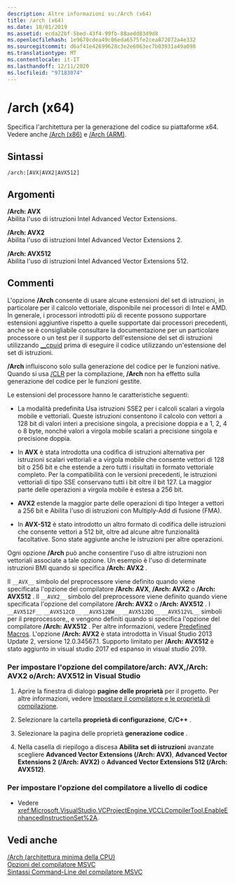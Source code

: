 ```yaml
---
description: Altre informazioni su:/Arch (x64)
title: /arch (x64)
ms.date: 10/01/2019
ms.assetid: ecda22bf-5bed-43f4-99fb-88aedd83d9d8
ms.openlocfilehash: 1e9670cdea49c06eda6575fe2cea872072a4e332
ms.sourcegitcommit: d6af41e42699628c3e2e6063ec7b03931a49a098
ms.translationtype: MT
ms.contentlocale: it-IT
ms.lasthandoff: 12/11/2020
ms.locfileid: "97183074"
---
```

# <a name="arch-x64"></a>/arch (x64)

Specifica l'architettura per la generazione del codice su piattaforme x64. Vedere anche [/Arch (x86)](arch-x86.md) e [/Arch (ARM)](arch-arm.md).

## <a name="syntax"></a>Sintassi

```
/arch:[AVX|AVX2|AVX512]
```

## <a name="arguments"></a>Argomenti

**/Arch: AVX**<br/>
Abilita l'uso di istruzioni Intel Advanced Vector Extensions.

**/Arch: AVX2**<br/>
Abilita l'uso di istruzioni Intel Advanced Vector Extensions 2.

**/Arch: AVX512**<br/>
Abilita l'uso di istruzioni Intel Advanced Vector Extensions 512.

## <a name="remarks"></a>Commenti

L'opzione **/Arch** consente di usare alcune estensioni del set di istruzioni, in particolare per il calcolo vettoriale, disponibile nei processori di Intel e AMD. In generale, i processori introdotti più di recente possono supportare estensioni aggiuntive rispetto a quelle supportate dai processori precedenti, anche se è consigliabile consultare la documentazione per un particolare processore o un test per il supporto dell'estensione del set di istruzioni utilizzando [__cpuid](../../intrinsics/cpuid-cpuidex.md) prima di eseguire il codice utilizzando un'estensione del set di istruzioni.

**/Arch** influiscono solo sulla generazione del codice per le funzioni native. Quando si usa [/CLR](clr-common-language-runtime-compilation.md) per la compilazione, **/Arch** non ha effetto sulla generazione del codice per le funzioni gestite.

Le estensioni del processore hanno le caratteristiche seguenti:

- La modalità predefinita Usa istruzioni SSE2 per i calcoli scalari a virgola mobile e vettoriali. Queste istruzioni consentono il calcolo con vettori a 128 bit di valori interi a precisione singola, a precisione doppia e a 1, 2, 4 o 8 byte, nonché valori a virgola mobile scalari a precisione singola e precisione doppia.

- In **AVX** è stata introdotta una codifica di istruzioni alternativa per istruzioni scalari vettoriali e a virgola mobile che consente vettori di 128 bit o 256 bit e che estende a zero tutti i risultati in formato vettoriale completo. Per la compatibilità con le versioni precedenti, le istruzioni vettoriali di tipo SSE conservano tutti i bit oltre il bit 127. La maggior parte delle operazioni a virgola mobile è estesa a 256 bit.

- **AVX2** estende la maggior parte delle operazioni di tipo Integer a vettori a 256 bit e Abilita l'uso di istruzioni con Multiply-Add di fusione (FMA).

- In **AVX-512** è stato introdotto un altro formato di codifica delle istruzioni che consente vettori a 512 bit, oltre ad alcune altre funzionalità facoltative. Sono state aggiunte anche le istruzioni per altre operazioni.

Ogni opzione **/Arch** può anche consentire l'uso di altre istruzioni non vettoriali associate a tale opzione. Un esempio è l'uso di determinate istruzioni BMI quando si specifica **/Arch: AVX2** .

Il `__AVX__` simbolo del preprocessore viene definito quando viene specificata l'opzione del compilatore **/Arch: AVX**, **/Arch: AVX2** o **/Arch: AVX512** . Il `__AVX2__` simbolo del preprocessore viene definito quando viene specificata l'opzione del compilatore **/Arch: AVX2** o **/Arch: AVX512** . I `__AVX512F__` `__AVX512CD__` `__AVX512BW__` `__AVX512DQ__` `__AVX512VL__` simboli per il preprocessore,, e vengono definiti quando si specifica l'opzione del compilatore **/Arch: AVX512** . Per altre informazioni, vedere [Predefined Macros](../../preprocessor/predefined-macros.md). L'opzione **/Arch: AVX2** è stata introdotta in Visual Studio 2013 Update 2, versione 12.0.34567.1. Supporto limitato per **/Arch: AVX512** è stato aggiunto in visual studio 2017 ed espanso in visual studio 2019.

### <a name="to-set-the-archavx-archavx2-or-archavx512-compiler-option-in-visual-studio"></a>Per impostare l'opzione del compilatore/arch: AVX,/Arch: AVX2 o/Arch: AVX512 in Visual Studio

1. Aprire la finestra di dialogo **pagine delle proprietà** per il progetto. Per altre informazioni, vedere [Impostare il compilatore e le proprietà di compilazione](../working-with-project-properties.md).

1. Selezionare la cartella **proprietà di configurazione**, **C/C++** .

1. Selezionare la pagina delle proprietà **generazione codice** .

1. Nella casella di riepilogo a discesa **Abilita set di istruzioni** avanzate scegliere **Advanced Vector Extensions (/Arch: AVX)**, **Advanced Vector Extensions 2 (/Arch: AVX2)** o **Advanced Vector Extensions 512 (/Arch: AVX512)**.

### <a name="to-set-this-compiler-option-programmatically"></a>Per impostare l'opzione del compilatore a livello di codice

- Vedere <xref:Microsoft.VisualStudio.VCProjectEngine.VCCLCompilerTool.EnableEnhancedInstructionSet%2A>.

## <a name="see-also"></a>Vedi anche

[/Arch (architettura minima della CPU)](arch-minimum-cpu-architecture.md)<br/>
[Opzioni del compilatore MSVC](compiler-options.md)<br/>
[Sintassi Command-Line del compilatore MSVC](compiler-command-line-syntax.md)
